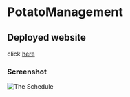 # PotatoManagement

## Deployed website
click [here](https://mrcaspento.github.io/PotatoManagement/index.html)

### Screenshot
![The Schedule](MemeDayScheduler.gif)

